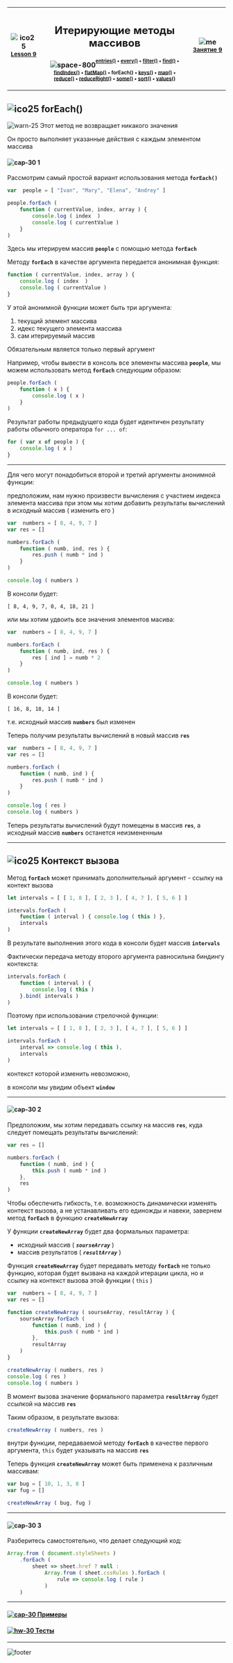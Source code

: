 [footer]: https://github.com/garevna/js-course/raw/master/images/a-level-ico.png?raw=true
[me]: https://raw.githubusercontent.com/garevna/a-level-js-lessons/master/ico/myPhoto-40.png "Ⓒ Irina Fylyppova ( garevna ) 2019"
[ico20]: https://raw.githubusercontent.com/garevna/a-level-js-lessons/master/ico/a-level-20.png
[ico25]: https://raw.githubusercontent.com/garevna/a-level-js-lessons/master/ico/a-level-25.png
[hw-30]: https://raw.githubusercontent.com/garevna/a-level-js-lessons/master/ico/briefcase-30.png
[cap-30]: https://raw.githubusercontent.com/garevna/a-level-js-lessons/master/ico/coffee-30.png
[warn-25]: https://raw.githubusercontent.com/garevna/a-level-js-lessons/master/ico/warning-25.png
[link-25]: https://raw.githubusercontent.com/garevna/a-level-js-lessons/master/ico/link-25.png
[err-20]: https://raw.githubusercontent.com/garevna/a-level-js-lessons/master/ico/no_entry-20.png
[err-25]: https://raw.githubusercontent.com/garevna/a-level-js-lessons/master/ico/no_entry-25.png
[err-30]: https://raw.githubusercontent.com/garevna/a-level-js-lessons/master/ico/no_entry-30.png
[space-800]: https://raw.githubusercontent.com/garevna/a-level-js-lessons/master/ico/space-800.png

| ![ico25] <br/><sup>[**Lesson&nbsp;9**](../lessons/lesson-09.md)</sup> | <h2>Итерирующие методы массивов</h2>![space-800]<sup><sup>[entries()](Array.prototype.entries.md) • [every()](Array.prototype.every.md) • [filter()](Array.prototype.filter.md) • [find()](Array.prototype.find.md) • [findIndex()](Array.prototype.findIndex.md) • [flatMap()](Array.prototype.flatMap.md) • forEach() • [keys()](Array.prototype.keys.md) • [map()](Array.prototype.map.md) • [reduce()](Array.prototype.reduce.md) • [reduceRight()](Array.prototype.reduceRight.md) • [some()](Array.prototype.some.md) • [sort()](Array.prototype.sort.md) • [values()](Array.prototype.values.md)</sup></sup> | ![me] <br/><sup>[**Занятие&nbsp;9**](../lessons/lesson-09.md)</sup> |
|-|-|-|

________________________________________________________

## ![ico25] forEach()

![warn-25] Этот метод не возвращает никакого значения

Он просто выполняет указанные действия с каждым элементом массива

#### ![cap-30] 1

Рассмотрим самый простой вариант использования метода **`forEach()`**

```javascript
var  people = [ "Ivan", "Mary", "Elena", "Andrey" ]

people.forEach (
    function ( currentValue, index, array ) {
        console.log ( index  )
        console.log ( currentValue )
    }
)
```

Здесь мы итерируем массив  **`people`**  с помощью метода  **`forEach`**

Методу  **`forEach`**  в качестве аргумента  передается анонимная функция:

```javascript
function ( currentValue, index, array ) {
    console.log ( index  )
    console.log ( currentValue )
}
```

У этой анонимной функции может быть  три аргумента:
1)  текущий элемент массива
2) идекс текущего элемента массива
3) сам итерируемый массив

Обязательным является только первый аргумент

Например, чтобы вывести в консоль все элементы массива  **`people`**, мы можем использовать метод  **`forEach`** следующим образом:

```javascript
people.forEach (
    function ( x ) {
        console.log ( x )
    }
)
```

Результат работы предыдущего кода будет идентичен результату работы обычного оператора `for ... of`:

```javascript
for ( var x of people ) {
    console.log ( x )
}
```

________________________________________________________________________

Для чего могут понадобиться второй и третий аргументы анонимной функции:

предположим, нам нужно произвести вычисления с участием индекса элемента массива
при этом мы хотим добавить результаты вычислений в исходный массив ( изменить его )

```javascript
var  numbers = [ 8, 4, 9, 7 ]
var res = []

numbers.forEach (
    function ( numb, ind, res ) {
        res.push ( numb * ind )
    }
)

console.log ( numbers )
```

В консоли будет:

```console
[ 8, 4, 9, 7, 0, 4, 18, 21 ]
```

или мы хотим удвоить все значения элементов масива:

```javascript
var  numbers = [ 8, 4, 9, 7 ]

numbers.forEach (
    function ( numb, ind, res ) {
        res [ ind ] = numb * 2
    }
)

console.log ( numbers )
```

В консоли будет:

```console
[ 16, 8, 18, 14 ]
```

т.е. исходный массив  **`numbers`**  был изменен

Теперь получим результаты вычислений в новый массив  **`res`**

```javascript
var  numbers = [ 8, 4, 9, 7 ]
var res = []

numbers.forEach (
    function ( numb, ind ) {
        res.push ( numb * ind )
    }
)

console.log ( res )
console.log ( numbers )
```

Теперь  результаты вычислений будут помещены в массив  **`res`**,  а исходный  массив  **`numbers`**  останется неизмененным

__________________________________________________________________

## ![ico25] Контекст вызова

Метод  **`forEach`**  может принимать дополнительный аргумент - ссылку на контект вызова

```javascript
let intervals = [ [ 1, 8 ], [ 2, 3 ], [ 4, 7 ], [ 5, 6 ] ]

intervals.forEach (
    function ( interval ) { console.log ( this ) },
    intervals
)
```

В результате выполнения этого кода в консоли будет массив **`intervals`**

Фактически передача методу второго аргумента равносильна биндингу контекста:

```javascript
intervals.forEach (
    function ( interval ) {
        console.log ( this )
    }.bind( intervals )
)
```

Поэтому при использовании стрелочной функции:

```javascript
let intervals = [ [ 1, 8 ], [ 2, 3 ], [ 4, 7 ], [ 5, 6 ] ]

intervals.forEach (
    interval => console.log ( this ),
    intervals
)
```

контекст которой изменить невозможно,

в консоли мы увидим объект **`window`**

________________________________________________________

#### ![cap-30] 2

Предположим, мы хотим передавать ссылку на массив **`res`**, куда следует помещать результаты вычислений:

```javascript
var res = []

numbers.forEach (
    function ( numb, ind ) {
        this.push ( numb * ind )
    },
    res
)
```

Чтобы обеспечить гибкость, т.е. возможность динамически изменять контекст вызова, а не устанавливать его единожды и навеки, завернем метод **`forEach`** в функцию  **`createNewArray`**

У функции **`createNewArray`** будет два формальных параметра:
   - исходный массив     ( **_`sourseArray`_** )
   - массив результатов ( **_`resultArray`_** )

Функция **`createNewArray`** будет передавать методу **`forEach`** не только функцию, которая будет вызвана на каждой итерации цикла, но и ссылку на контекст вызова этой функции ( `this` )

```javascript
var  numbers = [ 8, 4, 9, 7 ]
var res = []

function createNewArray ( sourseArray, resultArray ) {
    sourseArray.forEach (
        function ( numb, ind ) {
            this.push ( numb * ind )
        },
        resultArray
    )
}

createNewArray ( numbers, res )
console.log ( res )
console.log ( numbers )
```

В момент вызова значение формального параметра **`resultArray`** будет ссылкой на массив **`res`**

Таким образом, в результате вызова:

```javascript
createNewArray ( numbers, res )
```

внутри функции, передаваемой методу **`forEach`** в качестве первого аргумента, `this`  будет указывать на массив  **`res`**

Теперь функция  **`createNewArray`**  может быть применена к различным массивам:

```javascript
var bug = [ 10, 1, 3, 8 ]
var fug = []

createNewArray ( bug, fug )
```

________________________________________________________

#### ![cap-30] 3

Разберитесь самостоятельно, что делает следующий код:

```javascript
Array.from ( document.styleSheets )
    .forEach (
        sheet => sheet.href ? null :
            Array.from ( sheet.cssRules ).forEach (
                rule => console.log ( rule )
            )
    )
```

____________________________________________________________________________

#### [![cap-30] Примеры](Array.prototype-samples.md)
#### [![hw-30] Тесты](https://garevna.github.io/js-quiz/#arrayIterationMethods)
_________________________________________________________________________

![footer]
